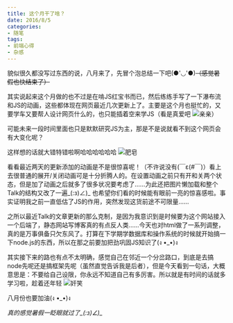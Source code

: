 ```yaml
---
title: 这个月干了啥？
date: 2016/8/5
categories:
- 随笔
tags:
- 前端心得
- 杂感
---
```


貌似很久都没写过东西的说，八月来了，先冒个泡总结一下吧(●'◡'●)~~（感觉暑假也快结束了）~~

其实说起来这个月做的也不过是在啃JS红宝书而已，然后练练手写了一下瀑布流和JS的动画，这些都体现在网页最近几次更新上了。主要是这个月也挺忙的，又要学车又要帮人设计网页什么的，也只能插着空来学JS（看是真爱吧 ![亲亲](hhttps://talk-1252562537.cos.ap-hongkong.myqcloud.com/emotions/qinqin.png)）

可能未来一段时间里面也只是默默研究JS为主，那是不是说就看不到这个网页会有大变化呢？

<!--more-->

这样想的话就大错特错啦啊哈哈哈哈哈哈 ![肥皂](https://talk-1252562537.cos.ap-hongkong.myqcloud.com/emotions/feizao.png)

看看最近两天的更新添加的动画是不是很惊喜呢！（不许说没有(￣ε(#￣)）看上去很普通的展开/关闭动画可是十分折腾人的。在设置动画之前只有开和关两个状态，但是加了动画之后就多了很多状况要考虑了……为此还把图片懒加载和整个Talk的结构又改了一遍_(:з)∠)_ 也希望你们看的时候能有眼前一亮的惊喜感啦。事实证明我之前一直低估了JS的作用，突然发现这货前途不可限量……

之所以最近Talk的文章更新的那么克制，是因为我意识到是时候要为这个网站接入一个后端了，静态网站写博客真的有点反人类……今天也对html做了一系列调整，真的是万事俱备只欠东风了。打算在下学期学数据库和操作系统的时候就开始搞一下node.js的东西，所以在那之前要加把劲巩固JS知识了(ง •_•)ง

其实接下来的路也有点不太明确，感觉自己在邻近一个分岔路口，到底是去搞node先呢还是搞框架先呢（虽然直觉告诉我是后者），但是今天看到一句话，大概意思是：不要给自己设限，你永远不知道自己有多厉害。所以就是有时间的话就多学习啦，趁着还年轻 ![奸笑](https://talk-1252562537.cos.ap-hongkong.myqcloud.com/emotions/jianxiao.png)

八月份也要加油(ง •_•)ง

*真的感觉暑假一眨眼就过了_(:з)∠)_*